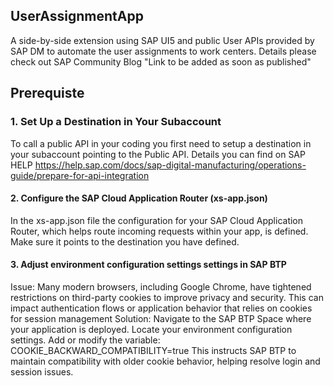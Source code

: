 ## UserAssignmentApp
A side-by-side extension using SAP UI5 and public User APIs provided by SAP DM to automate the user assignments to work centers.
Details  please check out SAP Community Blog "Link to be added as soon as published"

## Prerequiste
### 1. Set Up a Destination in Your Subaccount
To call a public API in your coding you first need to setup a destination in your subaccount pointing to the Public API. 
Details you can find on SAP HELP https://help.sap.com/docs/sap-digital-manufacturing/operations-guide/prepare-for-api-integration
#### 2. Configure the SAP Cloud Application Router (xs-app.json)
In the xs-app.json file the configuration for your SAP Cloud Application Router, which helps route incoming requests within your app, is defined. 
Make sure it points to the destination you have defined.
#### 3. Adjust environment configuration settings settings in SAP BTP
Issue: Many modern browsers, including Google Chrome, have tightened restrictions on third-party cookies to improve privacy and security.
This can impact authentication flows or application behavior that relies on cookies for session management
Solution: Navigate to the SAP BTP Space where your application is deployed. Locate your environment configuration settings.
Add or modify the variable: COOKIE_BACKWARD_COMPATIBILITY=true
This instructs SAP BTP to maintain compatibility with older cookie behavior, helping resolve login and session issues.
